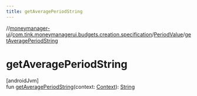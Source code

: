 ```yaml
---
title: getAveragePeriodString
---
```

//[moneymanager-ui](../../../index.html)/[com.tink.moneymanagerui.budgets.creation.specification](../index.html)/[PeriodValue](index.html)/[getAveragePeriodString](get-average-period-string.html)



# getAveragePeriodString



[androidJvm]\
fun [getAveragePeriodString](get-average-period-string.html)(context: [Context](https://developer.android.com/reference/kotlin/android/content/Context.html)): [String](https://kotlinlang.org/api/latest/jvm/stdlib/kotlin/-string/index.html)




